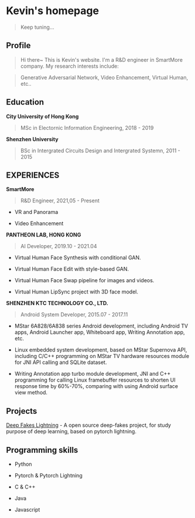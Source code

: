# Kevin's homepage

> Keep tuning...

## Profile

> Hi there~ This is Kevin's website. I'm a R&D engineer in SmartMore company. My research interests include: 

> Generative Adversarial Network, Video Enhancement, Virtual Human, etc..

## Education

**City University of Hong Kong**

> MSc in Electornic Information Engineering, 2018 - 2019

**Shenzhen University**

> BSc in Intergrated Circuits Design and Intergrated Systemn, 2011 - 2015

## EXPERIENCES

**SmartMore**

> R&D Engineer, 2021,05 - Present

*    VR and Panorama

*    Video Enhancement

**PANTHEON LAB, HONG KONG**

> AI Developer, 2019.10 - 2021.04

*    Virtual Human Face Synthesis with conditional GAN.

*    Virtual Human Face Edit with style-based GAN.

*    Virtual Human Face Swap pipeline for images and videos.

*    Virtual Human LipSync project with 3D face model.

**SHENZHEN KTC TECHNOLOGY CO., LTD.**

> Android System Developer, 2015.07 - 2017.11

*    MStar 6A828/6A838 series Android development, including Android TV apps, Android Launcher app, Whiteboard app, Writing Annotation app, etc.

*   Linux embedded system development, based on MStar Supernova API, including C/C++ programming on MStar TV hardware resources module for JNI API calling and SQLite dataset.

*   Writing Annotation app turbo module development, JNI and C++ programming for calling Linux framebuffer resources to shorten UI response time by 60%-70%, comparing with using Android surface view method.

## Projects

[Deep Fakes Lightning](https://github.com/KevinHuang619/deepfakes_lightning) - A open source deep-fakes project, for study purpose of deep learning, based on pytorch lightning.

## Programming skills

* Python

* Pytorch & Pytorch Lightning

* C & C++

* Java

* Javascript
